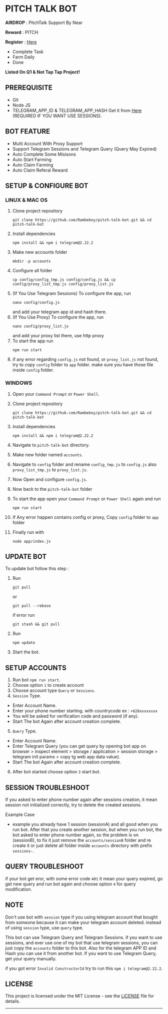 # PITCH TALK BOT

**AIRDROP** : PitchTalk Support By Near

**Reward** : PITCH

**Register** : [Here](https://t.me/pitchtalk_bot/app?startapp=334a84)
- Complete Task
- Farm Daily
- Done

**Listed On Q1 & Not Tap Tap Project!**

## PREREQUISITE

- Git
- Node JS
- TELEGRAM_APP_ID & TELEGRAM_APP_HASH Get it from [Here](https://my.telegram.org/auth?to=apps) (REQUIRED IF YOU WANT USE SESSIONS).

## BOT FEATURE

- Multi Account With Proxy Support
- Support Telegram Sessions and Telegram Query (Query May Expired)
- Auto Complete Some Misisons
- Auto Start Farming
- Auto Claim Farming
- Auto Claim Referal Reward

## SETUP & CONFIGURE BOT

### LINUX & MAC OS

1. Clone project repository
   ```
   git clone https://github.com/Rambeboy/pitch-talk-bot.git && cd pitch-talk-bot
   ```
2. Install dependencies
   ```
   npm install && npm i telegram@2.22.2
   ```
4. Make new accounts folder
   ```
   mkdir -p accounts
   ```
5. Configure all folder
   ```
   cp config/config_tmp.js config/config.js && cp config/proxy_list_tmp.js config/proxy_list.js
   ```
6. (If You Use Telegram Sessions) To configure the app, run
   ```
   nano config/config.js
   ```
   and add your telegram app id and hash there.
7. (If You Use Proxy) To configure the app, run
   ```
   nano config/proxy_list.js
   ```
   and add your proxy list there, use http proxy
8. To start the app run
   ```
   npm run start
   ```
9. if any error regarding `config.js` not found, or `proxy_list.js` not found, try to copy `config` folder to `app` folder. make sure you have those file inside `config` folder.

### WINDOWS

1. Open your `Command Prompt` or `Power Shell`.

2. Clone project repository
   ```
   git clone https://github.com/Rambeboy/pitch-talk-bot.git && cd pitch-talk-bot
   ```
3. Install dependencies
   ```
   npm install && npm i telegram@2.22.2
   ```

5. Navigate to `pitch-talk-bot` directory.

6. Make new folder named `accounts`.

7. Navigate to `config` folder and rename `config_tmp.js` to `config.js` also `proxy_list_tmp.js` to `proxy_list.js`.

8. Now Open and configure `config.js`.
9. Now back to the `pitch-talk-bot` folder
10. To start the app open your `Command Prompt` or `Power Shell` again and run
    ```
    npm run start
    ```
11. If Any error happen contains config or proxy, Copy `config` folder to `app` folder
12. Finally run with
    ```
    node app/index.js
    ```

## UPDATE BOT

To update bot follow this step :

1. Run
   ```
   git pull
   ```
   or
   ```
   git pull --rebase
   ```
   if error run
   ```
   git stash && git pull
   ```
2. Run
   ```
   npm update
   ```
3. Start the bot.

## SETUP ACCOUNTS

1. Run bot `npm run start`.
2. Choose option `1` to create account
3. Choose account type `Query` or `Sessions`.
4. `Session` Type.
- Enter Account Name.
- Enter your phone number starting. with countrycode ex : `+628xxxxxxxx`
- You will be asked for verification code and password (if any).
- Start The bot Again after account creation complete.
5. `Query` Type.
- Enter Account Name.
- Enter Telegram Query (you can get query by opening bot app on browser > inspect element > storage / application > session storage > telegram init params > copy tg web app data value).
- Start The bot Again after account creation complete.
6. After bot started choose option `3` start bot.

## SESSION TROUBLESHOOT

If you asked to enter phone number again after sessions creation, it mean session not initialized correctly, try to delete the created sessions.

Example Case

- example you already have 1 session (sessionA) and all good when you run bot. After that you create another session, but when you run bot, the bot asked to enter phone number again, so the problem is on (sessionB), to fix it just remove the `accounts/sessionB` folder and re create it or just delete all folder inside `accounts` directory with prefix `sessions-`.

## QUERY TROUBLESHOOT

if your bot get eror, with some error code `401` it mean your query expired, go get new query and run bot again and choose option `4` for query modification.

## NOTE

Don't use bot with `session` type if you using telegram account that bought from someone because it can make your telegram account deleted. instead of using `session` type, use `query` type.

This bot can use Telegram Query and Telegram Sessions. if you want to use sessions, and ever use one of my bot that use telegram sessions, you can just copy the `accounts` folder to this bot. Also for the telegram APP ID and Hash you can use it from another bot. If you want to use Telegram Query, get your query manually.

if you got error `Invalid ConstructorId` try to run this `npm i telegram@2.22.2`.

## LICENSE

This project is licensed under the MIT License - see the [LICENSE](LICENSE) file for details.

---
